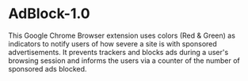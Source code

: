 # AdBlock-1.0
This Google Chrome Browser extension uses colors (Red & Green) as indicators to notify users of how severe a site is with sponsored advertisements. It prevents trackers and blocks ads during a user's browsing session and informs the users via a counter of the number of sponsored ads blocked.
